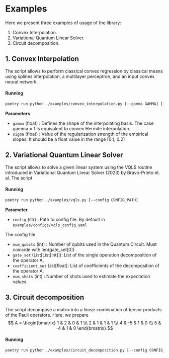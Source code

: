 # Examples

Here we present three examples of usage of the library:

1. Convex Interpolation.
2. Variational Quantum Linear Solver.
3. Circuit decomposition.

## 1. Convex Interpolation

The script allows to perform classical convex regression by classical means 
using splines interpolation, a multilayer perceptron, and an input convex
neural network. 

#### Running 

```sh
poetry run python ./examples/convex_interpolation.py [--gamma GAMMA] [--sigma SIGMA]
```

**Parameters**

- `gamma` (float) : Defines the shape of the interpolating basis. The case gamma = 1 is equivalent to convex Hermite interpolation.
- `sigma` (float) : Value of the regularization strength of the empirical slopes. It should be a
        float value in the range [0.1, 0.2]
        
## 2. Variational Quantum Linear Solver

The script allows to solve a given linear system using the VQLS routine introduced in 
Variational Quantum Linear Solver (2023) by Bravo-Prieto et. al. The script 

#### Running 

```sh
poetry run python ./examples/vqls.py [--config CONFIG_PATH]
```

**Parameter**

- `config` (str) : Path to config file. By default in `examples/configs/vqls_config.yaml`

The config file 

- `num_qubits` (int) : Number of qubits used in the Quantum Circuit. Must coincide with len(gate_set[0]).
- `gate_set` (List[List[int]]): List of the single operation decomposition of the operator A. 
- `coefficient_set` List[float]: List of coefficients of the decomposition of the operator A.
- `num_shots` (int) : Number of shots used to estimate the expectation values.

## 3. Circuit decomposition

The script decompose a matrix into a linear combination of tensor products of
the Pauli operators. Here, we prepare $$ A = \begin{bmatrix} 1 & 2 & 0 & 1 \\\ 
2 & 1 & 1 & 1 \\\ 4 & -5 & 1 & 0 \\\ 5 & -4 & 1 & 0 \end{bmatrix}.$$

 #### Running 

```sh
poetry run python ./examples/circuit_decomposition.py [--config CONFIG_PATH]
```